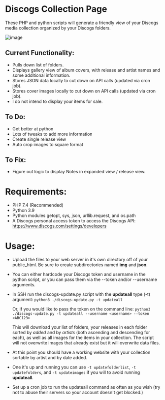 # Discogs Collection Page

These PHP and python scripts will generate a friendly view of your Discogs media collection organized by your Discogs folders.

 ![image](https://user-images.githubusercontent.com/2931834/195755371-078b95ce-2621-4110-928c-4754450845eb.png)
 
## Current Functionality:
* Pulls down list of folders.
* Displays gallery view of album covers, with release and artist names and some additional information.
* Stores JSON data locally to cut down on API calls (updated via cron job).
* Stores cover images locally to cut down on API calls (updated via cron job).
* I do not intend to display your items for sale.

## To Do: 
* Get better at python
* Lots of tweaks to add more information
* Create single release view
* Auto crop images to square format

## To Fix:
* Figure out logic to display Notes in expanded view / release view.


# Requirements:
* PHP 7.4 (Recommended)
* Python 3.9
* Python modules getopt, sys, json, urllib.request, and os.path
* A Discogs personal access token to access the Discogs API: https://www.discogs.com/settings/developers

# Usage:

* Upload the files to your web server in it's own directory off of your public_html. Be sure to create subdirectories named **img** and **json**.
* You can either hardcode your Discogs token and username in the python script, or you can pass them via the --token and/or --username arguments.
* In SSH run the discogs-update.py script with the **updateall** type (-t) argument: `python3 ./discogs-update.py -t updateall`

  Or, if you would like to pass the token on the command line: `python3 ./discogs-update.py -t updateall --username <username> --token <ABC123>`
  
  This will download your list of folders, your releases in each folder sorted by *added* and by *artists* (both ascending and descending for each), as well as all images for the items in your collection. The script will not overwrite images that already exist but it will overwrite data files.
  
* At this point you should have a working website with your collection sortable by artist and by date added.
* One it's up and running you can use `-t updatefolderlist`, `-t updatefolders`, and `-t updateimages` if you will to avoid running **updateall**.
* Set up a cron job to run the updateall command as often as you wish (try not to abuse their servers so your account doesn't get blocked.)
